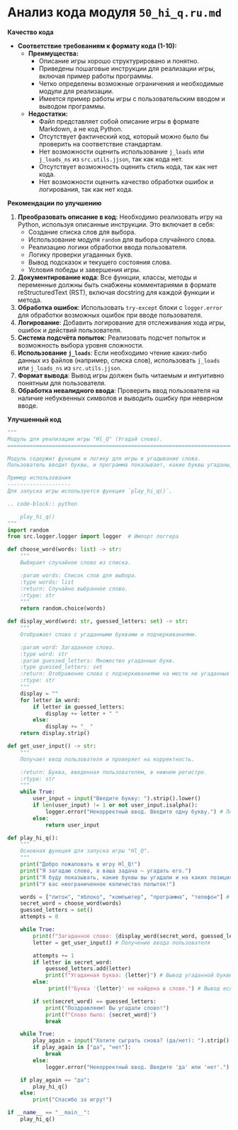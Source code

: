 # Анализ кода модуля `50_hi_q.ru.md`

**Качество кода**

- **Соответствие требованиям к формату кода (1-10):**
  - **Преимущества:**
    - Описание игры хорошо структурировано и понятно.
    - Приведены пошаговые инструкции для реализации игры, включая пример работы программы.
    - Четко определены возможные ограничения и необходимые модули для реализации.
    - Имеется пример работы игры с пользовательским вводом и выводом программы.
  - **Недостатки:**
    - Файл представляет собой описание игры в формате Markdown, а не код Python.
    - Отсутствует фактический код, который можно было бы проверить на соответствие стандартам.
    - Нет возможности оценить использование `j_loads` или `j_loads_ns` из `src.utils.jjson`, так как кода нет.
    - Отсутствует возможность оценить стиль кода, так как нет кода.
    - Нет возможности оценить качество обработки ошибок и логирования, так как нет кода.

**Рекомендации по улучшению**

1.  **Преобразовать описание в код**: Необходимо реализовать игру на Python, используя описанные инструкции. Это включает в себя:
    -   Создание списка слов для выбора.
    -   Использование модуля `random` для выбора случайного слова.
    -   Реализацию логики обработки ввода пользователя.
    -   Логику проверки угаданных букв.
    -   Вывод подсказок и текущего состояния слова.
    -   Условия победы и завершения игры.
2.  **Документирование кода**: Все функции, классы, методы и переменные должны быть снабжены комментариями в формате reStructuredText (RST), включая docstring для каждой функции и метода.
3.  **Обработка ошибок**: Использовать `try-except` блоки с `logger.error` для обработки возможных ошибок при вводе пользователя.
4.  **Логирование**: Добавить логирование для отслеживания хода игры, ошибок и действий пользователя.
5.  **Система подсчёта попыток**: Реализовать подсчет попыток и возможность выбора уровня сложности.
6.  **Использование `j_loads`**: Если необходимо чтение каких-либо данных из файлов (например, списка слов), использовать `j_loads` или `j_loads_ns` из `src.utils.jjson`.
7.  **Формат вывода**: Вывод игры должен быть читаемым и интуитивно понятным для пользователя.
8.  **Обработка невалидного ввода**: Проверить ввод пользователя на наличие небуквенных символов и выводить ошибку при неверном вводе.

**Улучшенный код**

```python
"""
Модуль для реализации игры "Hl_Q" (Угадай слово).
=========================================================================================

Модуль содержит функции и логику для игры в угадывание слова.
Пользователь вводит буквы, и программа показывает, какие буквы угаданы, и на каких позициях.

Пример использования
--------------------
Для запуска игры используется функция `play_hi_q()`.

.. code-block:: python

    play_hi_q()
"""
import random
from src.logger.logger import logger  # Импорт логгера

def choose_word(words: list) -> str:
    """
    Выбирает случайное слово из списка.

    :param words: Список слов для выбора.
    :type words: list
    :return: Случайно выбранное слово.
    :rtype: str
    """
    return random.choice(words)

def display_word(word: str, guessed_letters: set) -> str:
    """
    Отображает слово с угаданными буквами и подчеркиваниями.

    :param word: Загаданное слово.
    :type word: str
    :param guessed_letters: Множество угаданных букв.
    :type guessed_letters: set
    :return: Отображение слова с подчеркиваниями на месте не угаданных букв.
    :rtype: str
    """
    display = ""
    for letter in word:
        if letter in guessed_letters:
            display += letter + " "
        else:
            display += "_ "
    return display.strip()

def get_user_input() -> str:
    """
    Получает ввод пользователя и проверяет на корректность.

    :return: Буква, введенная пользователем, в нижнем регистре.
    :rtype: str
    """
    while True:
        user_input = input("Введите букву: ").strip().lower()
        if len(user_input) != 1 or not user_input.isalpha():
            logger.error("Некорректный ввод. Введите одну букву.") # Логирование ошибки некорректного ввода
        else:
            return user_input

def play_hi_q():
    """
    Основная функция для запуска игры "Hl_Q".
    """
    print("Добро пожаловать в игру Hl_Q!")
    print("Я загадаю слово, а ваша задача — угадать его.")
    print("Я буду показывать, какие буквы вы угадали и на каких позициях.")
    print("У вас неограниченное количество попыток!")

    words = ["питон", "яблоко", "компьютер", "программа", "телефон"] # Список слов для игры
    secret_word = choose_word(words)
    guessed_letters = set()
    attempts = 0

    while True:
        print(f"Загаданное слово: {display_word(secret_word, guessed_letters)}")
        letter = get_user_input() # Получение ввода пользователя

        attempts += 1
        if letter in secret_word:
            guessed_letters.add(letter)
            print(f"Угаданная буква: {letter}") # Вывод угаданной буквы
        else:
             print(f"Буква '{letter}' не найдена в слове.") # Вывод если буква не найдена

        if set(secret_word) == guessed_letters:
            print("Поздравляем! Вы угадали слово!")
            print(f"Слово было: {secret_word}")
            break

    while True:
        play_again = input("Хотите сыграть снова? (да/нет): ").strip().lower()
        if play_again in ["да", "нет"]:
            break
        else:
            logger.error("Некорректный ввод. Введите 'да' или 'нет'.") # Логирование ошибки некорректного ввода

    if play_again == "да":
        play_hi_q()
    else:
        print("Спасибо за игру!")

if __name__ == "__main__":
    play_hi_q()
```